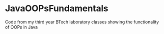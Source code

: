 # JavaOOPsFundamentals
Code from my third year BTech laboratory classes showing the functionality of OOPs in Java
